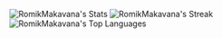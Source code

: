 ![RomikMakavana's Stats](https://github-readme-stats.vercel.app/api?username=RomikMakavana&theme=vue-dark&show_icons=true&hide_border=true&count_private=true)
![RomikMakavana's Streak](https://github-readme-streak-stats.herokuapp.com/?user=RomikMakavana&theme=vue-dark&hide_border=true)
![RomikMakavana's Top Languages](https://github-readme-stats.vercel.app/api/top-langs/?username=RomikMakavana&theme=vue-dark&show_icons=true&hide_border=true&layout=compact)
